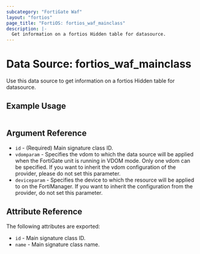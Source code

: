 ```yaml
---
subcategory: "FortiGate Waf"
layout: "fortios"
page_title: "FortiOS: fortios_waf_mainclass"
description: |-
  Get information on a fortios Hidden table for datasource.
---
```


# Data Source: fortios_waf_mainclass
Use this data source to get information on a fortios Hidden table for datasource.


## Example Usage

```hcl

```

## Argument Reference

* `id` - (Required) Main signature class ID.
* `vdomparam` - Specifies the vdom to which the data source will be applied when the FortiGate unit is running in VDOM mode. Only one vdom can be specified. If you want to inherit the vdom configuration of the provider, please do not set this parameter.
* `deviceparam` - Specifies the device to which the resource will be applied to on the FortiManager. If you want to inherit the configuration from the provider, do not set this parameter.

## Attribute Reference

The following attributes are exported:

* `id` - Main signature class ID.
* `name` - Main signature class name.
